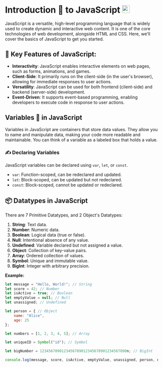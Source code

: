 # Introduction 📝 to JavaScript <img src="https://github.com/user-attachments/assets/9c1f4164-152b-4872-aa68-bae40d023602" width="25px">

JavaScript is a versatile, high-level programming language that is widely used to create dynamic and interactive web content. It is one of the core technologies of web development, alongside HTML and CSS. Here, we'll cover the basics of JavaScript to get you started.

## 🔑 Key Features of JavaScript:
- **Interactivity**: JavaScript enables interactive elements on web pages, such as forms, animations, and games.
- **Client-Side**: It primarily runs on the client-side (in the user's browser), allowing for immediate responses to user actions.
- **Versatility**: JavaScript can be used for both frontend (client-side) and backend (server-side) development.
- **Event-Driven**: It supports event-based programming, enabling developers to execute code in response to user actions.


## Variables 🔡 in JavaScript 
Variables in JavaScript are containers that store data values. They allow you to name and manipulate data, making your code more readable and maintainable. You can think of a variable as a labeled box that holds a value.

### ✍ Declaring Variables
JavaScript variables can be declared using `var`, `let`, or `const`.

- `var`: Function-scoped, can be redeclared and updated.
- `let`: Block-scoped, can be updated but not redeclared.
- `const`: Block-scoped, cannot be updated or redeclared.

## 📦 Datatypes in JavaScript
There are 7 Primitive Datatypes, and 2 Object's Datatypes:
1. **String**: Text data.
2. **Number**: Numeric data.
3. **Boolean**: Logical data (true or false).
4. **Null**: Intentional absence of any value.
5. **Undefined**: Variable declared but not assigned a value.
6. **Object**: Collection of key-value pairs.
7. **Array**: Ordered collection of values.
8. **Symbol**: Unique and immutable value.
9. **BigInt**: Integer with arbitrary precision.

**Example:**
```js
let message = "Hello, World!"; // String
let score = 42; // Number
let isActive = true; // Boolean
let emptyValue = null; // Null
let unassigned; // Undefined

let person = { // Object
    name: "Alice",
    age: 25
};

let numbers = [1, 2, 3, 4, 5]; // Array

let uniqueID = Symbol("id"); // Symbol

let bigNumber = 1234567890123456789012345678901234567890n; // BigInt

console.log(message, score, isActive, emptyValue, unassigned, person, numbers, uniqueID, bigNumber);
```